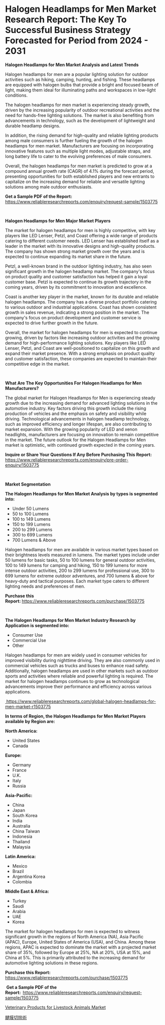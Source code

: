 <p><h1>Halogen Headlamps for Men Market Research Report: The Key To Successful Business Strategy Forecasted for Period from 2024 - 2031</h1></p><p><strong>Halogen Headlamps for Men Market Analysis and Latest Trends</strong></p>
<p><p>Halogen headlamps for men are a popular lighting solution for outdoor activities such as hiking, camping, hunting, and fishing. These headlamps are equipped with halogen bulbs that provide a bright and focused beam of light, making them ideal for illuminating paths and workspaces in low-light conditions.</p><p>The halogen headlamps for men market is experiencing steady growth, driven by the increasing popularity of outdoor recreational activities and the need for hands-free lighting solutions. The market is also benefiting from advancements in technology, such as the development of lightweight and durable headlamp designs.</p><p>In addition, the rising demand for high-quality and reliable lighting products among male consumers is further fueling the growth of the halogen headlamps for men market. Manufacturers are focusing on incorporating innovative features such as multiple light modes, adjustable straps, and long battery life to cater to the evolving preferences of male consumers.</p><p>Overall, the halogen headlamps for men market is predicted to grow at a compound annual growth rate (CAGR) of 4.1% during the forecast period, presenting opportunities for both established players and new entrants to capitalize on the increasing demand for reliable and versatile lighting solutions among male outdoor enthusiasts.</p></p>
<p><strong>Get a Sample PDF of the Report:&nbsp;</strong> <a href="https://www.reliableresearchreports.com/enquiry/request-sample/1503775">https://www.reliableresearchreports.com/enquiry/request-sample/1503775</a></p>
<p>&nbsp;</p>
<p><strong>Halogen Headlamps for Men Major Market Players</strong></p>
<p><p>The market for halogen headlamps for men is highly competitive, with key players like LED Lenser, Petzl, and Coast offering a wide range of products catering to different customer needs. LED Lenser has established itself as a leader in the market with its innovative designs and high-quality products. The company has shown strong market growth over the years and is expected to continue expanding its market share in the future.</p><p>Petzl, a well-known brand in the outdoor lighting industry, has also seen significant growth in the halogen headlamp market. The company's focus on product quality and customer satisfaction has helped it gain a loyal customer base. Petzl is expected to continue its growth trajectory in the coming years, driven by its commitment to innovation and excellence.</p><p>Coast is another key player in the market, known for its durable and reliable halogen headlamps. The company has a diverse product portfolio catering to various outdoor and industrial applications. Coast has shown consistent growth in sales revenue, indicating a strong position in the market. The company's focus on product development and customer service is expected to drive further growth in the future.</p><p>Overall, the market for halogen headlamps for men is expected to continue growing, driven by factors like increasing outdoor activities and the growing demand for high-performance lighting solutions. Key players like LED Lenser, Petzl, and Coast are well-positioned to capitalize on this growth and expand their market presence. With a strong emphasis on product quality and customer satisfaction, these companies are expected to maintain their competitive edge in the market.</p></p>
<p>&nbsp;</p>
<p><strong>What Are The Key Opportunities For Halogen Headlamps for Men Manufacturers?</strong></p>
<p><p>The global market for Halogen Headlamps for Men is experiencing steady growth due to the increasing demand for advanced lighting solutions in the automotive industry. Key factors driving this growth include the rising production of vehicles and the emphasis on safety and visibility while driving. Technological advancements in halogen headlamp technology, such as improved efficiency and longer lifespan, are also contributing to market expansion. With the growing popularity of LED and xenon headlights, manufacturers are focusing on innovation to remain competitive in the market. The future outlook for the Halogen Headlamps for Men market is optimistic, with continued growth expected in the coming years.</p></p>
<p><strong>Inquire or Share Your Questions If Any Before Purchasing This Report:</strong> <a href="https://www.reliableresearchreports.com/enquiry/pre-order-enquiry/1503775">https://www.reliableresearchreports.com/enquiry/pre-order-enquiry/1503775</a></p>
<p>&nbsp;</p>
<p><strong>Market Segmentation</strong></p>
<p><strong>The Halogen Headlamps for Men Market Analysis by types is segmented into:</strong></p>
<p><ul><li>Under 50 Lumens</li><li>50 to 100 Lumens</li><li>100 to 149 Lumens</li><li>150 to 199 Lumens</li><li>200 to 299 Lumens</li><li>300 to 699 Lumens</li><li>700 Lumens & Above</li></ul></p>
<p><p>Halogen headlamps for men are available in various market types based on their brightness levels measured in lumens. The market types include under 50 lumens for basic tasks, 50 to 100 lumens for general outdoor activities, 100 to 149 lumens for camping and hiking, 150 to 199 lumens for more intense outdoor activities, 200 to 299 lumens for professional use, 300 to 699 lumens for extreme outdoor adventures, and 700 lumens & above for heavy-duty and tactical purposes. Each market type caters to different lighting needs and preferences of men.</p></p>
<p><strong>Purchase this Report:&nbsp;</strong><a href="https://www.reliableresearchreports.com/purchase/1503775">https://www.reliableresearchreports.com/purchase/1503775</a></p>
<p>&nbsp;</p>
<p><strong>The Halogen Headlamps for Men Market Industry Research by Application is segmented into:</strong></p>
<p><ul><li>Consumer Use</li><li>Commercial Use</li><li>Other</li></ul></p>
<p><p>Halogen headlamps for men are widely used in consumer vehicles for improved visibility during nighttime driving. They are also commonly used in commercial vehicles such as trucks and buses to enhance road safety. Additionally, halogen headlamps are used in other markets such as outdoor sports and activities where reliable and powerful lighting is required. The market for halogen headlamps continues to grow as technological advancements improve their performance and efficiency across various applications.</p></p>
<p><a href="https://www.reliableresearchreports.com/global-halogen-headlamps-for-men-market-r1503775">&nbsp;https://www.reliableresearchreports.com/global-halogen-headlamps-for-men-market-r1503775</a></p>
<p><strong>In terms of Region, the Halogen Headlamps for Men Market Players available by Region are:</strong></p>
<p>
    <p> <strong> North America: </strong>
        <ul>
            <li>United States</li>
            <li>Canada</li>
        </ul>
        </p> 
    <p> <strong> Europe: </strong>
        <ul>
            <li>Germany</li>
            <li>France</li>
            <li>U.K.</li>
            <li>Italy</li>
            <li>Russia</li>
        </ul>
        </p> 
    <p> <strong> Asia-Pacific: </strong>
        <ul>
            <li>China</li>
            <li>Japan</li>
            <li>South Korea</li>
            <li>India</li>
            <li>Australia</li>
            <li>China Taiwan</li>
            <li>Indonesia</li>
            <li>Thailand</li>
            <li>Malaysia</li>
        </ul>
        </p> 
    <p> <strong> Latin America: </strong>
        <ul>
            <li>Mexico</li>
            <li>Brazil</li>
            <li>Argentina Korea</li>
            <li>Colombia</li>
        </ul>
        </p> 
    <p> <strong> Middle East & Africa: </strong>
        <ul>
            <li>Turkey</li>
            <li>Saudi</li>
            <li>Arabia</li>
            <li>UAE</li>
            <li>Korea</li>
        </ul>
    </p>
    </p>
<p><p>The market for halogen headlamps for men is expected to witness significant growth in the regions of North America (NA), Asia Pacific (APAC), Europe, United States of America (USA), and China. Among these regions, APAC is expected to dominate the market with a projected market share of 35%, followed by Europe at 25%, NA at 20%, USA at 15%, and China at 5%. This is primarily attributed to the increasing demand for automotive lighting solutions in these regions.</p></p>
<p><strong>Purchase this Report: </strong><a href="https://www.reliableresearchreports.com/purchase/1503775">https://www.reliableresearchreports.com/purchase/1503775</a></p>
<p>&nbsp;<strong>Get a Sample PDF of the Report:&nbsp;&nbsp;</strong><a href="https://www.reliableresearchreports.com/enquiry/request-sample/1503775">https://www.reliableresearchreports.com/enquiry/request-sample/1503775</a></p>
<p><strong></strong></p>
<p><p><a href="https://github.com/jasminebabez/Market-Research-Report-List-1/blob/main/veterinary-products-for-livestock-animals-market.md">Veterinary Products for Livestock Animals Market</a></p><p><a href="https://github.com/mohamedbakry57/Market-Research-Report-List-5/blob/main/1953136125566.md">腱膜切除術</a></p></p>